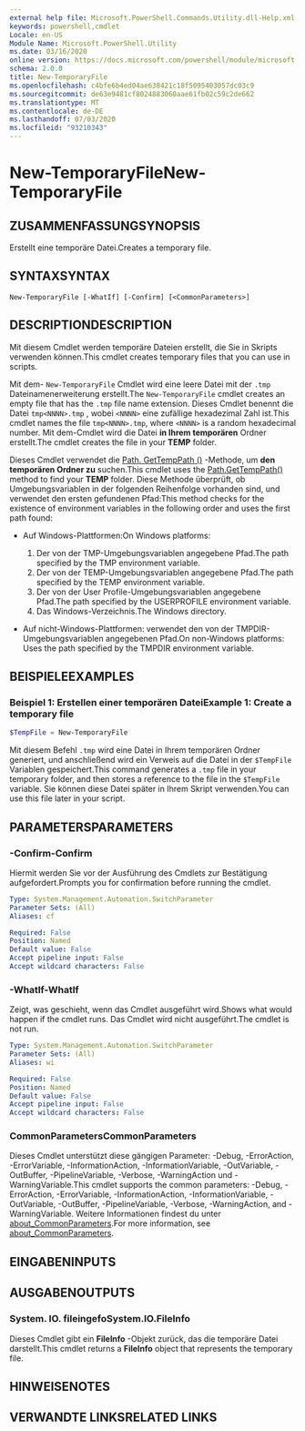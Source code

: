 ```yaml
---
external help file: Microsoft.PowerShell.Commands.Utility.dll-Help.xml
keywords: powershell,cmdlet
Locale: en-US
Module Name: Microsoft.PowerShell.Utility
ms.date: 03/16/2020
online version: https://docs.microsoft.com/powershell/module/microsoft.powershell.utility/new-temporaryfile?view=powershell-7&WT.mc_id=ps-gethelp
schema: 2.0.0
title: New-TemporaryFile
ms.openlocfilehash: c4bfe6b4ed04ae638421c18f5095403057dc03c9
ms.sourcegitcommit: de63e9481cf8024883060aae61fb02c59c2de662
ms.translationtype: MT
ms.contentlocale: de-DE
ms.lasthandoff: 07/03/2020
ms.locfileid: "93210343"
---
```

# <span data-ttu-id="76ace-103">New-TemporaryFile</span><span class="sxs-lookup"><span data-stu-id="76ace-103">New-TemporaryFile</span></span>

## <span data-ttu-id="76ace-104">ZUSAMMENFASSUNG</span><span class="sxs-lookup"><span data-stu-id="76ace-104">SYNOPSIS</span></span>
<span data-ttu-id="76ace-105">Erstellt eine temporäre Datei.</span><span class="sxs-lookup"><span data-stu-id="76ace-105">Creates a temporary file.</span></span>

## <span data-ttu-id="76ace-106">SYNTAX</span><span class="sxs-lookup"><span data-stu-id="76ace-106">SYNTAX</span></span>

```
New-TemporaryFile [-WhatIf] [-Confirm] [<CommonParameters>]
```

## <span data-ttu-id="76ace-107">DESCRIPTION</span><span class="sxs-lookup"><span data-stu-id="76ace-107">DESCRIPTION</span></span>

<span data-ttu-id="76ace-108">Mit diesem Cmdlet werden temporäre Dateien erstellt, die Sie in Skripts verwenden können.</span><span class="sxs-lookup"><span data-stu-id="76ace-108">This cmdlet creates temporary files that you can use in scripts.</span></span>

<span data-ttu-id="76ace-109">Mit dem- `New-TemporaryFile` Cmdlet wird eine leere Datei mit der `.tmp` Dateinamenerweiterung erstellt.</span><span class="sxs-lookup"><span data-stu-id="76ace-109">The `New-TemporaryFile` cmdlet creates an empty file that has the `.tmp` file name extension.</span></span>
<span data-ttu-id="76ace-110">Dieses Cmdlet benennt die Datei `tmp<NNNN>.tmp` , wobei `<NNNN>` eine zufällige hexadezimal Zahl ist.</span><span class="sxs-lookup"><span data-stu-id="76ace-110">This cmdlet names the file `tmp<NNNN>.tmp`, where `<NNNN>` is a random hexadecimal number.</span></span>
<span data-ttu-id="76ace-111">Mit dem-Cmdlet wird die Datei **in Ihrem temporären** Ordner erstellt.</span><span class="sxs-lookup"><span data-stu-id="76ace-111">The cmdlet creates the file in your **TEMP** folder.</span></span>

<span data-ttu-id="76ace-112">Dieses Cmdlet verwendet die [Path. GetTempPath ()](/dotnet/api/system.io.path.gettemppath) -Methode, um **den temporären Ordner zu** suchen.</span><span class="sxs-lookup"><span data-stu-id="76ace-112">This cmdlet uses the [Path.GetTempPath()](/dotnet/api/system.io.path.gettemppath) method to find your **TEMP** folder.</span></span> <span data-ttu-id="76ace-113">Diese Methode überprüft, ob Umgebungsvariablen in der folgenden Reihenfolge vorhanden sind, und verwendet den ersten gefundenen Pfad:</span><span class="sxs-lookup"><span data-stu-id="76ace-113">This method checks for the existence of environment variables in the following order and uses the first path found:</span></span>

- <span data-ttu-id="76ace-114">Auf Windows-Plattformen:</span><span class="sxs-lookup"><span data-stu-id="76ace-114">On Windows platforms:</span></span>

  1. <span data-ttu-id="76ace-115">Der von der TMP-Umgebungsvariablen angegebene Pfad.</span><span class="sxs-lookup"><span data-stu-id="76ace-115">The path specified by the TMP environment variable.</span></span>
  1. <span data-ttu-id="76ace-116">Der von der TEMP-Umgebungsvariablen angegebene Pfad.</span><span class="sxs-lookup"><span data-stu-id="76ace-116">The path specified by the TEMP environment variable.</span></span>
  1. <span data-ttu-id="76ace-117">Der von der User Profile-Umgebungsvariablen angegebene Pfad.</span><span class="sxs-lookup"><span data-stu-id="76ace-117">The path specified by the USERPROFILE environment variable.</span></span>
  1. <span data-ttu-id="76ace-118">Das Windows-Verzeichnis.</span><span class="sxs-lookup"><span data-stu-id="76ace-118">The Windows directory.</span></span>

- <span data-ttu-id="76ace-119">Auf nicht-Windows-Plattformen: verwendet den von der TMPDIR-Umgebungsvariablen angegebenen Pfad.</span><span class="sxs-lookup"><span data-stu-id="76ace-119">On non-Windows platforms: Uses the path specified by the TMPDIR environment variable.</span></span>

## <span data-ttu-id="76ace-120">BEISPIELE</span><span class="sxs-lookup"><span data-stu-id="76ace-120">EXAMPLES</span></span>

### <span data-ttu-id="76ace-121">Beispiel 1: Erstellen einer temporären Datei</span><span class="sxs-lookup"><span data-stu-id="76ace-121">Example 1: Create a temporary file</span></span>

```powershell
$TempFile = New-TemporaryFile
```

<span data-ttu-id="76ace-122">Mit diesem Befehl `.tmp` wird eine Datei in Ihrem temporären Ordner generiert, und anschließend wird ein Verweis auf die Datei in der `$TempFile` Variablen gespeichert.</span><span class="sxs-lookup"><span data-stu-id="76ace-122">This command generates a `.tmp` file in your temporary folder, and then stores a reference to the file in the `$TempFile` variable.</span></span> <span data-ttu-id="76ace-123">Sie können diese Datei später in Ihrem Skript verwenden.</span><span class="sxs-lookup"><span data-stu-id="76ace-123">You can use this file later in your script.</span></span>

## <span data-ttu-id="76ace-124">PARAMETERS</span><span class="sxs-lookup"><span data-stu-id="76ace-124">PARAMETERS</span></span>

### <span data-ttu-id="76ace-125">-Confirm</span><span class="sxs-lookup"><span data-stu-id="76ace-125">-Confirm</span></span>

<span data-ttu-id="76ace-126">Hiermit werden Sie vor der Ausführung des Cmdlets zur Bestätigung aufgefordert.</span><span class="sxs-lookup"><span data-stu-id="76ace-126">Prompts you for confirmation before running the cmdlet.</span></span>

```yaml
Type: System.Management.Automation.SwitchParameter
Parameter Sets: (All)
Aliases: cf

Required: False
Position: Named
Default value: False
Accept pipeline input: False
Accept wildcard characters: False
```

### <span data-ttu-id="76ace-127">-WhatIf</span><span class="sxs-lookup"><span data-stu-id="76ace-127">-WhatIf</span></span>

<span data-ttu-id="76ace-128">Zeigt, was geschieht, wenn das Cmdlet ausgeführt wird.</span><span class="sxs-lookup"><span data-stu-id="76ace-128">Shows what would happen if the cmdlet runs.</span></span>
<span data-ttu-id="76ace-129">Das Cmdlet wird nicht ausgeführt.</span><span class="sxs-lookup"><span data-stu-id="76ace-129">The cmdlet is not run.</span></span>

```yaml
Type: System.Management.Automation.SwitchParameter
Parameter Sets: (All)
Aliases: wi

Required: False
Position: Named
Default value: False
Accept pipeline input: False
Accept wildcard characters: False
```

### <span data-ttu-id="76ace-130">CommonParameters</span><span class="sxs-lookup"><span data-stu-id="76ace-130">CommonParameters</span></span>

<span data-ttu-id="76ace-131">Dieses Cmdlet unterstützt diese gängigen Parameter: -Debug, -ErrorAction, -ErrorVariable, -InformationAction, -InformationVariable, -OutVariable, -OutBuffer, -PipelineVariable, -Verbose, -WarningAction und -WarningVariable.</span><span class="sxs-lookup"><span data-stu-id="76ace-131">This cmdlet supports the common parameters: -Debug, -ErrorAction, -ErrorVariable, -InformationAction, -InformationVariable, -OutVariable, -OutBuffer, -PipelineVariable, -Verbose, -WarningAction, and -WarningVariable.</span></span> <span data-ttu-id="76ace-132">Weitere Informationen findest du unter [about_CommonParameters](../Microsoft.PowerShell.Core/About/about_CommonParameters.md).</span><span class="sxs-lookup"><span data-stu-id="76ace-132">For more information, see [about_CommonParameters](../Microsoft.PowerShell.Core/About/about_CommonParameters.md).</span></span>

## <span data-ttu-id="76ace-133">EINGABEN</span><span class="sxs-lookup"><span data-stu-id="76ace-133">INPUTS</span></span>

## <span data-ttu-id="76ace-134">AUSGABEN</span><span class="sxs-lookup"><span data-stu-id="76ace-134">OUTPUTS</span></span>

### <span data-ttu-id="76ace-135">System. IO. fileingefo</span><span class="sxs-lookup"><span data-stu-id="76ace-135">System.IO.FileInfo</span></span>

<span data-ttu-id="76ace-136">Dieses Cmdlet gibt ein **FileInfo** -Objekt zurück, das die temporäre Datei darstellt.</span><span class="sxs-lookup"><span data-stu-id="76ace-136">This cmdlet returns a **FileInfo** object that represents the temporary file.</span></span>

## <span data-ttu-id="76ace-137">HINWEISE</span><span class="sxs-lookup"><span data-stu-id="76ace-137">NOTES</span></span>

## <span data-ttu-id="76ace-138">VERWANDTE LINKS</span><span class="sxs-lookup"><span data-stu-id="76ace-138">RELATED LINKS</span></span>
